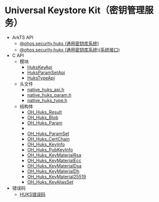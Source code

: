 # Universal Keystore Kit（密钥管理服务）

- ArkTS API<!--universal-keystore-arkts-->
  - [@ohos.security.huks (通用密钥库系统)](js-apis-huks.md)
  <!--Del-->
  - [@ohos.security.huks (通用密钥库系统)(系统接口)](js-apis-huks-sys.md)
  <!--DelEnd-->
- C API<!--universal-keystore-c-->
  - 模块<!--universal-keystore-module-->
    - [HuksKeyApi](capi-hukskeyapi.md)
    - [HuksParamSetApi](capi-huksparamsetapi.md)
    - [HuksTypeApi](capi-hukstypeapi.md)
  - 头文件<!--universal-keystore-headerfile-->
    - [native_huks_api.h](capi-native-huks-api-h.md)
    - [native_huks_param.h](capi-native-huks-param-h.md)
    - [native_huks_type.h](capi-native-huks-type-h.md)
  - 结构体<!--universal-keystore-struct-->
    - [OH_Huks_Result](capi-hukstypeapi-oh-huks-result.md)
    - [OH_Huks_Blob](capi-hukstypeapi-oh-huks-blob.md)
    - [OH_Huks_Param](capi-hukstypeapi-oh-huks-param.md)
    - [](capi-.md)
    - [OH_Huks_ParamSet](capi-hukstypeapi-oh-huks-paramset.md)
    - [OH_Huks_CertChain](capi-hukstypeapi-oh-huks-certchain.md)
    - [OH_Huks_KeyInfo](capi-hukstypeapi-oh-huks-keyinfo.md)
    - [OH_Huks_PubKeyInfo](capi-hukstypeapi-oh-huks-pubkeyinfo.md)
    - [OH_Huks_KeyMaterialRsa](capi-hukstypeapi-oh-huks-keymaterialrsa.md)
    - [OH_Huks_KeyMaterialEcc](capi-hukstypeapi-oh-huks-keymaterialecc.md)
    - [OH_Huks_KeyMaterialDsa](capi-hukstypeapi-oh-huks-keymaterialdsa.md)
    - [OH_Huks_KeyMaterialDh](capi-hukstypeapi-oh-huks-keymaterialdh.md)
    - [OH_Huks_KeyMaterial25519](capi-hukstypeapi-oh-huks-keymaterial25519.md)
    - [OH_Huks_KeyAliasSet](capi-hukstypeapi-oh-huks-keyaliasset.md)
- 错误码<!--universal-keystore-arkts-errcode-->
  - [HUKS错误码](errorcode-huks.md)
